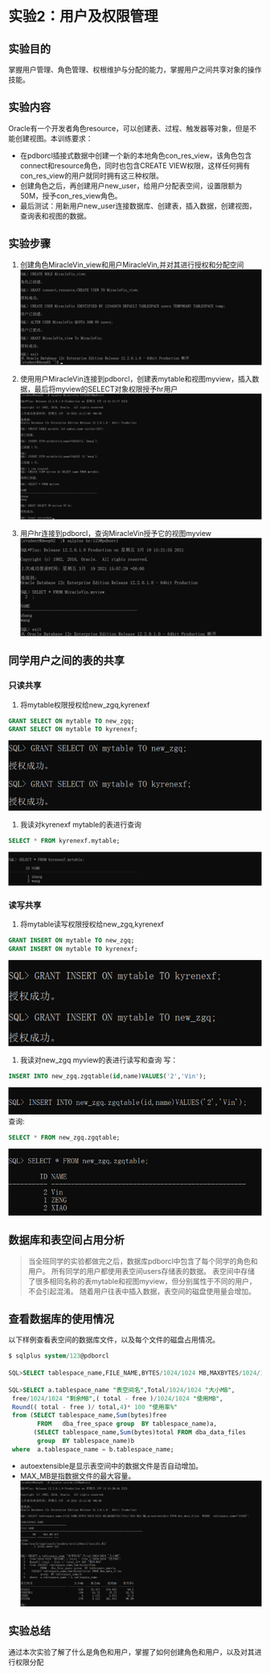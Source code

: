 # 实验2：用户及权限管理

## 实验目的

掌握用户管理、角色管理、权根维护与分配的能力，掌握用户之间共享对象的操作技能。

## 实验内容

Oracle有一个开发者角色resource，可以创建表、过程、触发器等对象，但是不能创建视图。本训练要求：

- 在pdborcl插接式数据中创建一个新的本地角色con_res_view，该角色包含connect和resource角色，同时也包含CREATE VIEW权限，这样任何拥有con_res_view的用户就同时拥有这三种权限。
- 创建角色之后，再创建用户new_user，给用户分配表空间，设置限额为50M，授予con_res_view角色。
- 最后测试：用新用户new_user连接数据库、创建表，插入数据，创建视图，查询表和视图的数据。

## 实验步骤

1. 创建角色MiracleVin_view和用户MiracleVin,并对其进行授权和分配空间
![创建角色和用户](1.png)

2. 使用用户MiracleVin连接到pdborcl，创建表mytable和视图myview，插入数据，最后将myview的SELECT对象权限授予hr用户
![创建表](2.png)

3. 用户hr连接到pdborcl，查询MiracleVin授予它的视图myview
![hr查看权限](3.png)

## 同学用户之间的表的共享

### 只读共享

1. 将mytable权限授权给new_zgq,kyrenexf

```sql
GRANT SELECT ON mytable TO new_zgq;
GRANT SELECT ON mytable TO kyrenexf;
```

![授权Select](5(gtk).png)

1. 我读对kyrenexf mytable的表进行查询

```sql
SELECT * FROM kyrenexf.mytable;
```

![查询](7sfk.png)

### 读写共享

1. 将mytable读写权限授权给new_zgq,kyrenexf

```sql
GRANT INSERT ON mytable TO new_zgq;
GRANT INSERT ON mytable TO kyrenexf;
```

![授权Insert](6(itk).png)

1. 我读对new_zgq myview的表进行读写和查询
写：

```sql
INSERT INTO new_zgq.zgqtable(id,name)VALUES('2','Vin');
```

![写](8(itz).png)
查询:

```sql
SELECT * FROM new_zgq.zgqtable;
```

![查询](9(sfz).png)

## 数据库和表空间占用分析

> 当全班同学的实验都做完之后，数据库pdborcl中包含了每个同学的角色和用户。
> 所有同学的用户都使用表空间users存储表的数据。
> 表空间中存储了很多相同名称的表mytable和视图myview，但分别属性于不同的用户，不会引起混淆。
> 随着用户往表中插入数据，表空间的磁盘使用量会增加。

## 查看数据库的使用情况

以下样例查看表空间的数据库文件，以及每个文件的磁盘占用情况。

```sql
$ sqlplus system/123@pdborcl

SQL>SELECT tablespace_name,FILE_NAME,BYTES/1024/1024 MB,MAXBYTES/1024/1024 MAX_MB,autoextensible FROM dba_data_files  WHERE  tablespace_name='USERS';

SQL>SELECT a.tablespace_name "表空间名",Total/1024/1024 "大小MB",
 free/1024/1024 "剩余MB",( total - free )/1024/1024 "使用MB",
 Round(( total - free )/ total,4)* 100 "使用率%"
 from (SELECT tablespace_name,Sum(bytes)free
        FROM   dba_free_space group  BY tablespace_name)a,
       (SELECT tablespace_name,Sum(bytes)total FROM dba_data_files
        group  BY tablespace_name)b
 where  a.tablespace_name = b.tablespace_name;
```

- autoextensible是显示表空间中的数据文件是否自动增加。
- MAX_MB是指数据文件的最大容量。
![数据库的使用情况](4.png)

## 实验总结

通过本次实验了解了什么是角色和用户，掌握了如何创建角色和用户，以及对其进行权限分配
